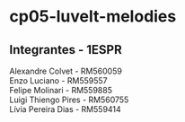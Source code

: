 # cp05-luvelt-melodies

## Integrantes - 1ESPR
Alexandre Colvet - RM560059\
Enzo Luciano - RM559557\
Felipe Molinari - RM559885\
Luigi Thiengo Pires - RM560755\
Lívia Pereira Dias - RM559414
